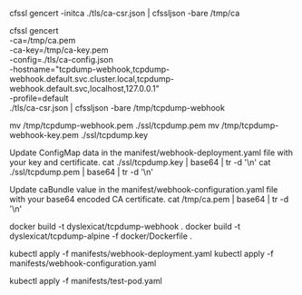 cfssl gencert -initca ./tls/ca-csr.json | cfssljson -bare /tmp/ca

cfssl gencert \
-ca=/tmp/ca.pem \
-ca-key=/tmp/ca-key.pem \
-config=./tls/ca-config.json \
-hostname="tcpdump-webhook,tcpdump-webhook.default.svc.cluster.local,tcpdump-webhook.default.svc,localhost,127.0.0.1" \
-profile=default \
./tls/ca-csr.json | cfssljson -bare /tmp/tcpdump-webhook

mv /tmp/tcpdump-webhook.pem ./ssl/tcpdump.pem
mv /tmp/tcpdump-webhook-key.pem ./ssl/tcpdump.key

Update ConfigMap data in the manifest/webhook-deployment.yaml file with your key and certificate.
cat ./ssl/tcpdump.key | base64 | tr -d '\n'
cat ./ssl/tcpdump.pem | base64 | tr -d '\n'

Update caBundle value in the manifest/webhook-configuration.yaml file with your base64 encoded CA certificate.
cat /tmp/ca.pem | base64 | tr -d '\n'

docker build -t dyslexicat/tcpdump-webhook .
docker build -t dyslexicat/tcpdump-alpine -f docker/Dockerfile .


kubectl apply -f manifests/webhook-deployment.yaml
kubectl apply -f manifests/webhook-configuration.yaml

kubectl apply -f manifests/test-pod.yaml
